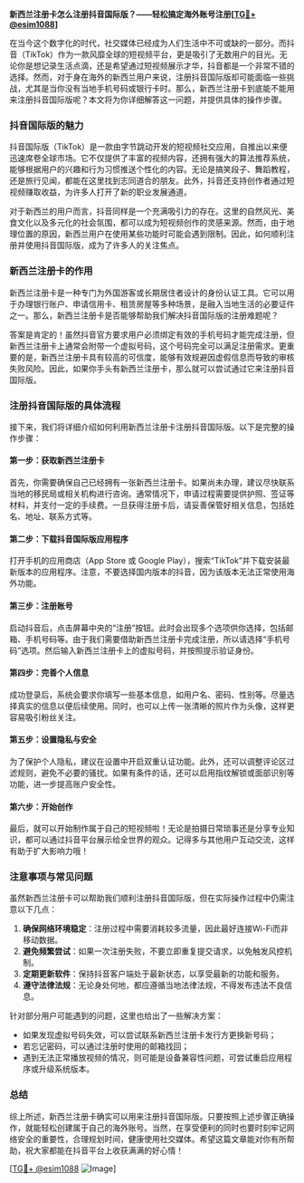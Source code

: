 **新西兰注册卡怎么注册抖音国际版？——轻松搞定海外账号注册[[TG💪+ @esim1088](https://t.me/s/esim1088)]**

在当今这个数字化的时代，社交媒体已经成为人们生活中不可或缺的一部分。而抖音（TikTok）作为一款风靡全球的短视频平台，更是吸引了无数用户的目光。无论你是想记录生活点滴，还是希望通过短视频展示才华，抖音都是一个非常不错的选择。然而，对于身在海外的新西兰用户来说，注册抖音国际版却可能面临一些挑战，尤其是当你没有当地手机号码或银行卡时。那么，新西兰注册卡到底能不能用来注册抖音国际版呢？本文将为你详细解答这一问题，并提供具体的操作步骤。

### 抖音国际版的魅力

抖音国际版（TikTok）是一款由字节跳动开发的短视频社交应用，自推出以来便迅速席卷全球市场。它不仅提供了丰富的视频内容，还拥有强大的算法推荐系统，能够根据用户的兴趣和行为习惯推送个性化的内容。无论是搞笑段子、舞蹈教程，还是旅行见闻，都能在这里找到志同道合的朋友。此外，抖音还支持创作者通过短视频赚取收益，为许多人打开了新的职业发展通道。

对于新西兰的用户而言，抖音同样是一个充满吸引力的存在。这里的自然风光、美食文化以及多元化的社会氛围，都可以成为短视频创作的灵感来源。然而，由于地理位置的原因，新西兰用户在使用某些功能时可能会遇到限制。因此，如何顺利注册并使用抖音国际版，成为了许多人的关注焦点。

### 新西兰注册卡的作用

新西兰注册卡是一种专门为外国游客或长期居住者设计的身份认证工具。它可以用于办理银行账户、申请信用卡、租赁房屋等多种场景，是融入当地生活的必要证件之一。那么，新西兰注册卡是否能够帮助我们解决抖音国际版的注册难题呢？

答案是肯定的！虽然抖音官方要求用户必须绑定有效的手机号码才能完成注册，但新西兰注册卡上通常会附带一个虚拟号码，这个号码完全可以满足注册需求。更重要的是，新西兰注册卡具有较高的可信度，能够有效规避因虚假信息而导致的审核失败风险。因此，如果你手头有新西兰注册卡，那么就可以尝试通过它来注册抖音国际版。

### 注册抖音国际版的具体流程

接下来，我们将详细介绍如何利用新西兰注册卡注册抖音国际版。以下是完整的操作步骤：

#### 第一步：获取新西兰注册卡
首先，你需要确保自己已经拥有一张新西兰注册卡。如果尚未办理，建议尽快联系当地的移民局或相关机构进行咨询。通常情况下，申请过程需要提供护照、签证等材料，并支付一定的手续费。一旦获得注册卡后，请妥善保管好相关信息，包括姓名、地址、联系方式等。

#### 第二步：下载抖音国际版应用程序
打开手机的应用商店（App Store 或 Google Play），搜索“TikTok”并下载安装最新版本的应用程序。注意，不要选择国内版本的抖音，因为该版本无法正常使用海外功能。

#### 第三步：注册账号
启动抖音后，点击屏幕中央的“注册”按钮。此时会出现多个选项供你选择，包括邮箱、手机号码等。由于我们需要借助新西兰注册卡完成注册，所以请选择“手机号码”选项。然后输入新西兰注册卡上的虚拟号码，并按照提示验证身份。

#### 第四步：完善个人信息
成功登录后，系统会要求你填写一些基本信息，如用户名、密码、性别等。尽量选择真实的信息以便后续使用。同时，也可以上传一张清晰的照片作为头像，这样更容易吸引粉丝关注。

#### 第五步：设置隐私与安全
为了保护个人隐私，建议在设置中开启双重认证功能。此外，还可以调整评论区过滤规则，避免不必要的骚扰。如果有条件的话，还可以启用指纹解锁或面部识别等功能，进一步提高账户安全性。

#### 第六步：开始创作
最后，就可以开始制作属于自己的短视频啦！无论是拍摄日常琐事还是分享专业知识，都可以通过抖音平台展示给全世界的观众。记得多与其他用户互动交流，这样有助于扩大影响力哦！

### 注意事项与常见问题

虽然新西兰注册卡可以帮助我们顺利注册抖音国际版，但在实际操作过程中仍需注意以下几点：

1. **确保网络环境稳定**：注册过程中需要消耗较多流量，因此最好连接Wi-Fi而非移动数据。
2. **避免频繁尝试**：如果一次注册失败，不要立即重复提交请求，以免触发风控机制。
3. **定期更新软件**：保持抖音客户端处于最新状态，以享受最新的功能和服务。
4. **遵守法律法规**：无论身处何地，都应遵循当地法律法规，不得发布违法不良信息。

针对部分用户可能遇到的问题，这里也给出了一些解决方案：
- 如果发现虚拟号码失效，可以尝试联系新西兰注册卡发行方更换新号码；
- 若忘记密码，可以通过注册时使用的邮箱找回；
- 遇到无法正常播放视频的情况，则可能是设备兼容性问题，可尝试重启应用程序或升级系统版本。

### 总结

综上所述，新西兰注册卡确实可以用来注册抖音国际版。只要按照上述步骤正确操作，就能轻松创建属于自己的海外账号。当然，在享受便利的同时也要时刻牢记网络安全的重要性，合理规划时间，健康使用社交媒体。希望这篇文章能对你有所帮助，祝大家都能在抖音平台上收获满满的好心情！

[[TG💪+ @esim1088](https://t.me/s/esim1088) ![Image](https://i.postimg.cc/4NQfJmqS/Snipaste-2025-05-13-00-14-12.png)]